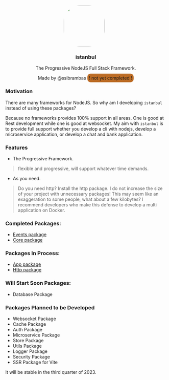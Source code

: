<p align="center">
<br>
<img src="https://avatars.githubusercontent.com/u/76786120?v=4" width="128" height="128" style="border-radius: 50px; margin-right: 10px;" />
</p>
<h3 align="center">istanbul</h3>
<p align="center">
  The Progressive NodeJS Full Stack Framework.
</p>
<p align="center">
<span>
Made by @ssibrambas
</span>
<span style="height: 10px; width: 10px; background-color: #bc6c25; padding: 5px; border-radius: 10px;">! not yet completed !</span>
</p>

### Motivation

There are many frameworks for NodeJS. So why am I developing `istanbul` instead of using these packages?

Because no frameworks provides 100% support in all areas. One is good at Rest development while one is good at websocket. My aim with `istanbul` is to provide full support whether you develop a cli with nodejs, develop a microservice application, or develop a chat and bank application.  

### Features

- The Progressive Framework.
> flexible and progressive, will support whatever time demands.

- As you need.
> Do you need http? Install the http package. I do not increase the size of your project with unnecessary packages! This may seem like an exaggeration to some people, what about a few kilobytes? I recommend developers who make this defense to develop a multi application on Docker.

### Completed Packages:

- [Events package](https://github.com/ssibrahimbas/istanbul/tree/master/packages/events)
- [Core package](https://github.com/ssibrahimbas/istanbul/tree/master/packages/core)

### Packages In Process:

- [App package](https://github.com/ssibrahimbas/istanbul/tree/master/packages/app)
- [Http package](https://github.com/ssibrahimbas/istanbul/tree/master/packages/http)

### Will Start Soon Packages:

- Database Package

### Packages Planned to be Developed

- Websocket Package
- Cache Package
- Auth Package
- Microservice Package
- Store Package
- Utils Package
- Logger Package
- Security Package
- SSR Package for Vite

It will be stable in the third quarter of 2023.

